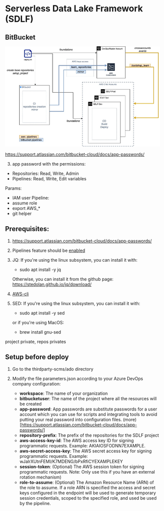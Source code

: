 # Serverless Data Lake Framework (SDLF)

## BitBucket

![diagram](SDLF+BitBucket.jpg "Modification")


https://support.atlassian.com/bitbucket-cloud/docs/app-passwords/

3. app password with the permissions:
- Repositories: Read, Write, Admin
- Pipelines: Read, Write, Edit variables

Params:
- IAM user 
Pipeline:
- assume role
- export AWS_*
- git helper


## Prerequisites:

1. https://support.atlassian.com/bitbucket-cloud/docs/app-passwords/

2. Pipelines feature should be [enabled](https://support.atlassian.com/bitbucket-cloud/docs/get-started-with-bitbucket-pipelines/)

2. JQ: If you're using the linux subsystem, you can install it with:
   
    - sudo apt install -y jq
    
    Otherwise, you can install it from the github page: https://stedolan.github.io/jq/download/
3. [AWS-cli](https://aws.amazon.com/cli/)
4. SED: If you're using the linux subsystem, you can install it with:
   
   - sudo apt install -y sed
    
   or if you're using MacOS:    
   
    - brew install gnu-sed

project private, repos privates

## Setup before deploy

1. Go to the thirdparty-scms/ado directory
2. Modify the file parameters.json according to your Azure DevOps company configuration:
   
   - **workspace**: The name of your organization
   - **bitbucketuser**: The name of the project where all the resources will be created
   - **app-password**: App passwords are substitute passwords for a user account which you can use for scripts and integrating tools to avoid putting your real password into configuration files. (more)[https://support.atlassian.com/bitbucket-cloud/docs/app-passwords/]
   - **repository-prefix**: The prefix of the repositories for the SDLF project
   - **aws-access-key-id**: The AWS access key ID for signing programmatic requests. Example: AKIAIOSFODNN7EXAMPLE. 
   - **aws-secret-access-key**: The AWS secret access key for signing programmatic requests. Example: wJalrXUtnFEMI/K7MDENG/bPxRfiCYEXAMPLEKEY
   - **session-token**: (Optional) The AWS session token for signing programmatic requests. Note: Only use this if you have an external rotation mechanism)
   - **role-to-assume**: (Optional) The Amazon Resource Name (ARN) of the role to assume. If a role ARN is specified the access and secret keys configured in the endpoint will be used to generate temporary session credentials, scoped to the specified role, and used be used by the pipeline. 

